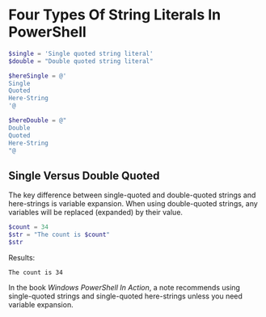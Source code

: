 # Four Types Of String Literals In PowerShell

```powershell
$single = 'Single quoted string literal'
$double = "Double quoted string literal"

$hereSingle = @'
Single
Quoted
Here-String
'@

$hereDouble = @"
Double
Quoted
Here-String
"@
```

## Single Versus Double Quoted

The key difference between single-quoted and double-quoted strings and here-strings is variable expansion.
When using double-quoted strings, any variables will be replaced (expanded) by their value.

```powershell
$count = 34
$str = "The count is $count"
$str
```

Results:
```text
The count is 34
```

In the book _Windows PowerShell In Action_, a note recommends using
single-quoted strings and single-quoted here-strings unless you need variable
expansion.
